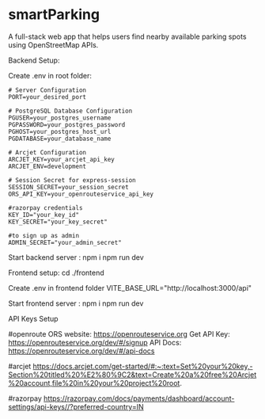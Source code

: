 # smartParking
A full-stack web app that helps users find nearby available parking spots using OpenStreetMap APIs.

Backend Setup: 

Create .env in root folder:

    # Server Configuration
    PORT=your_desired_port

    # PostgreSQL Database Configuration
    PGUSER=your_postgres_username
    PGPASSWORD=your_postgres_password
    PGHOST=your_postgres_host_url
    PGDATABASE=your_database_name

    # Arcjet Configuration
    ARCJET_KEY=your_arcjet_api_key
    ARCJET_ENV=development

    # Session Secret for express-session
    SESSION_SECRET=your_session_secret
    ORS_API_KEY=your_openrouteservice_api_key

    #razorpay credentials
    KEY_ID="your_key_id"
    KEY_SECRET="your_key_secret"

    #to sign up as admin
    ADMIN_SECRET="your_admin_secret"



Start backend server : 
    npm i
    npm run dev


Frontend setup:
    cd ./frontend

Create .env in frontend folder
    VITE_BASE_URL="http://localhost:3000/api"

Start frontend server :
    npm i
    npm run dev


API Keys Setup

#openroute
ORS website: https://openrouteservice.org
Get API Key: https://openrouteservice.org/dev/#/signup
API Docs: https://openrouteservice.org/dev/#/api-docs

#arcjet
https://docs.arcjet.com/get-started/#:~:text=Set%20your%20key,-Section%20titled%20%E2%80%9C2&text=Create%20a%20free%20Arcjet%20account,file%20in%20your%20project%20root.

#razorpay
https://razorpay.com/docs/payments/dashboard/account-settings/api-keys//?preferred-country=IN